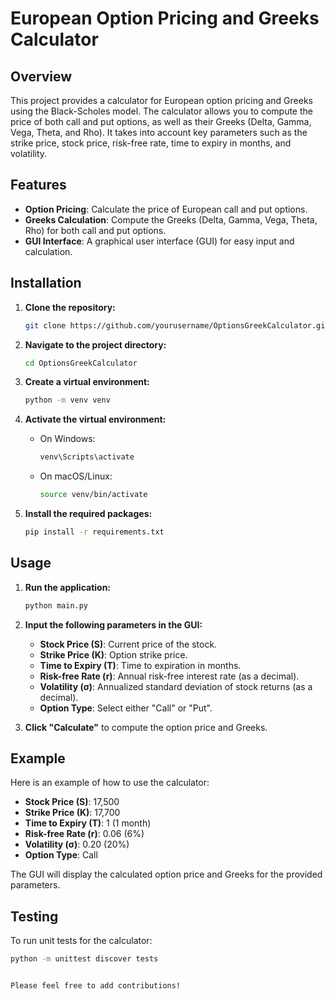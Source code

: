 # European Option Pricing and Greeks Calculator

## Overview

This project provides a calculator for European option pricing and Greeks using the Black-Scholes model. The calculator allows you to compute the price of both call and put options, as well as their Greeks (Delta, Gamma, Vega, Theta, and Rho). It takes into account key parameters such as the strike price, stock price, risk-free rate, time to expiry in months, and volatility.

## Features

- **Option Pricing**: Calculate the price of European call and put options.
- **Greeks Calculation**: Compute the Greeks (Delta, Gamma, Vega, Theta, Rho) for both call and put options.
- **GUI Interface**: A graphical user interface (GUI) for easy input and calculation.

## Installation

1. **Clone the repository:**

    ```bash
    git clone https://github.com/yourusername/OptionsGreekCalculator.git
    ```

2. **Navigate to the project directory:**

    ```bash
    cd OptionsGreekCalculator
    ```

3. **Create a virtual environment:**

    ```bash
    python -m venv venv
    ```

4. **Activate the virtual environment:**

    - On Windows:

        ```bash
        venv\Scripts\activate
        ```

    - On macOS/Linux:

        ```bash
        source venv/bin/activate
        ```

5. **Install the required packages:**

    ```bash
    pip install -r requirements.txt
    ```

## Usage

1. **Run the application:**

    ```bash
    python main.py
    ```

2. **Input the following parameters in the GUI:**

    - **Stock Price (S)**: Current price of the stock.
    - **Strike Price (K)**: Option strike price.
    - **Time to Expiry (T)**: Time to expiration in months.
    - **Risk-free Rate (r)**: Annual risk-free interest rate (as a decimal).
    - **Volatility (σ)**: Annualized standard deviation of stock returns (as a decimal).
    - **Option Type**: Select either "Call" or "Put".

3. **Click "Calculate"** to compute the option price and Greeks.

## Example

Here is an example of how to use the calculator:

- **Stock Price (S)**: 17,500
- **Strike Price (K)**: 17,700
- **Time to Expiry (T)**: 1 (1 month)
- **Risk-free Rate (r)**: 0.06 (6%)
- **Volatility (σ)**: 0.20 (20%)
- **Option Type**: Call

The GUI will display the calculated option price and Greeks for the provided parameters.

## Testing

To run unit tests for the calculator:

```bash
python -m unittest discover tests


Please feel free to add contributions!
